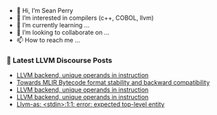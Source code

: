 - 👋 Hi, I’m Sean Perry
- 👀 I’m interested in compilers (c++, COBOL, llvm)
- 🌱 I’m currently learning ...
- 💞️ I’m looking to collaborate on ...
- 📫 How to reach me ...

<!---
s66perry/s66perry is a ✨ special ✨ repository because its `README.md` (this file) appears on your GitHub profile.
You can click the Preview link to take a look at your changes.
--->
### 📕 Latest LLVM Discourse Posts

<!-- DISCOURSE-LLVM:START -->
- [LLVM backend, unique operands in instruction](https://discourse.llvm.org/t/llvm-backend-unique-operands-in-instruction/68779#post_5)
- [Towards MLIR Bytecode format stability and backward compatibility](https://discourse.llvm.org/t/towards-mlir-bytecode-format-stability-and-backward-compatibility/68742#post_4)
- [LLVM backend, unique operands in instruction](https://discourse.llvm.org/t/llvm-backend-unique-operands-in-instruction/68779#post_4)
- [LLVM backend, unique operands in instruction](https://discourse.llvm.org/t/llvm-backend-unique-operands-in-instruction/68779#post_3)
- [Llvm-as: &lt;stdin&gt;:1:1: error: expected top-level entity](https://discourse.llvm.org/t/llvm-as-stdin-1-error-expected-top-level-entity/68786#post_4)
<!-- DISCOURSE-LLVM:END -->
